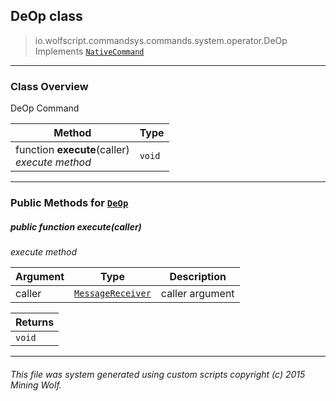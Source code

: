 ## DeOp __class__

>io.wolfscript.commandsys.commands.system.operator.DeOp
>Implements [`NativeCommand`](..\..\..\NativeCommand.md)

---

### Class Overview

DeOp Command

Method | Type   
--- | :--- 
 function __execute__(caller) <br> _execute method_ | `void`



---


### Public Methods for [`DeOp`](DeOp.md)

##### <a id='execute'></a>public  function __execute__(caller)

_execute method_

Argument | Type | Description  
--- | --- | --- 
caller | [`MessageReceiver`](..\..\..\..\chat\MessageReceiver.md) | caller argument

Returns | 
--- | 
`void` |


---


###### This file was system generated using custom scripts copyright (c) 2015 Mining Wolf.
	

